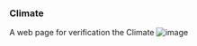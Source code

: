 ### Climate

A web page for verification the Climate
![image](https://github.com/matheus097/climateapp/assets/60636732/c21d04c6-d145-48cd-9b39-aa3f699a7a3d)
